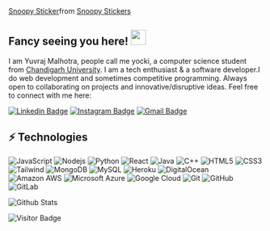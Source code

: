 
<div class="tenor-gif-embed" data-postid="3089652221730405637" data-share-method="host" data-aspect-ratio="1" data-width="100%"><a href="https://tenor.com/view/snoopy-gif-3089652221730405637">Snoopy Sticker</a>from <a href="https://tenor.com/search/snoopy-stickers">Snoopy Stickers</a></div> <script type="text/javascript" async src="https://tenor.com/embed.js"></script>

## Fancy seeing you here! <img src="https://raw.githubusercontent.com/aemmadi/aemmadi/master/wave.gif" width="30">

I am Yuvraj Malhotra, people call me yocki, a computer science student from [Chandigarh University](https://www.cuchd.in/). I am a tech enthusiast & a software developer.I do web development and sometimes competitive programming. Always open to collaborating on projects and innovative/disruptive ideas. Feel free to connect with me here:

[![Linkedin Badge](https://img.shields.io/badge/-yuvrajmalhotra7-blue?style=flat-square&logo=Linkedin&logoColor=white&link=https://www.linkedin.com/in/yuvrajmalhotra7/)](https://www.linkedin.com/in/yuvrajmalhotra7/)
[![Instagram Badge](https://img.shields.io/badge/-yuvimalhotra0028-purple?style=flat-square&logo=instagram&logoColor=white&link=https://instagram.com/yuvimalhotra0028/)](https://instagram.com/yuvimalhotra0028)
[![Gmail Badge](https://img.shields.io/badge/-yocktherock1990@gmail.com-c14438?style=flat-square&logo=Gmail&logoColor=white&link=mailto:yocktherock1990@gmail.com)](mailto:yocktherock1990@gmail.com)

## ⚡ Technologies

![JavaScript](https://img.shields.io/badge/-JavaScript-black?style=flat-square&logo=javascript)
![Nodejs](https://img.shields.io/badge/-Nodejs-black?style=flat-square&logo=Node.js)
![Python](https://img.shields.io/badge/-Python-black?style=flat-square&logo=Python)
![React](https://img.shields.io/badge/-React-black?style=flat-square&logo=react)
![Java](https://img.shields.io/badge/-java-E34A86?style=flat-square&logo=java)
![C++](https://img.shields.io/badge/-C++-00599C?style=flat-square&logo=c)
![HTML5](https://img.shields.io/badge/-HTML5-E34F26?style=flat-square&logo=html5&logoColor=white)
![CSS3](https://img.shields.io/badge/-CSS3-1572B6?style=flat-square&logo=css3)
![Tailwind](https://img.shields.io/badge/-tailwindcss-blue?style=flat-square&logo=tailwindcss)
![MongoDB](https://img.shields.io/badge/-MongoDB-black?style=flat-square&logo=mongodb)
![MySQL](https://img.shields.io/badge/-MySQL-black?style=flat-square&logo=mysql)
![Heroku](https://img.shields.io/badge/-Heroku-430098?style=flat-square&logo=heroku)
![DigitalOcean](https://img.shields.io/badge/-Digital%20Ocean-darkblue?style=flat-square&logo=digitalocean)
![Amazon AWS](https://img.shields.io/badge/Amazon%20AWS-232F3E?style=flat-square&logo=amazon-aws)
![Microsoft Azure](https://img.shields.io/badge/Microsoft%20Azure-232F7E?style=flat-square&logo=microsoft-azure)
![Google Cloud](https://img.shields.io/badge/Google%20Cloud-black?style=flat-square&logo=google-cloud)
![Git](https://img.shields.io/badge/-Git-black?style=flat-square&logo=git)
![GitHub](https://img.shields.io/badge/-GitHub-181717?style=flat-square&logo=github)
![GitLab](https://img.shields.io/badge/-GitLab-FCA121?style=flat-square&logo=gitlab)

![Github Stats](https://github-readme-stats.vercel.app/api?username=yocki8&count_private=true&show_icons=true&include_all_commits=true)

![Visitor Badge](https://api.visitorbadge.io/api/visitors?path=https%3A%2F%2Fgithub.com%2Fyocki8&countColor=%23263759)
